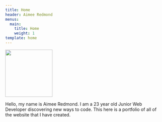 ```yaml
---
title: Home
header: Aimee Redmond
menus:
  main:
    title: Home
    weight: 1
template: home
---
```

<img src="/images/aportraitsubmission.jpg" width="150" height="150"/>

<br />

Hello, my name is Aimee Redmond. I am a 23 year old Junior Web Developer discovering new ways to code. This here is a portfolio of all of the website that I have created.
